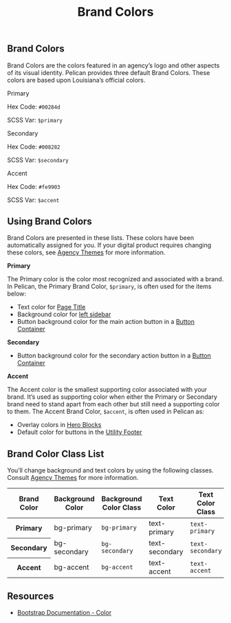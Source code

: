 ﻿---
title: Brand Colors
summary: Pelican uses Brand Colors to help define your own brand.
tags: color
layout: docs/guide
eleventyNavigation:
  key: Brand Colors
  parent: Foundation
  order: 1
  excerpt: Pelican uses Brand Colors to help define your own brand.
  img: /img/illustrations/illus-brand-colors.svg
---
## Brand Colors

Brand Colors are the colors featured in an agency’s logo and other aspects of its visual identity. Pelican provides three default Brand Colors. These colors are based upon Louisiana’s official colors.

<div class="row mb-5">
  <div class="col-md-6 col-xl-4">
    <div class="card border-0">
      <div class="bg-primary rounded-top pd-color-block"></div>
      <div class="card-body">
        <p class="mb-0 fw-bold">Primary</p>
        <p class="mb-0">Hex Code: <code>#00284d</code></p>
        <p class="mb-0">SCSS Var: <code>$primary</code></p>
      </div>
    </div>
  </div>
  <div class="col-md-6 col-xl-4">
    <div class="card border-0">
      <div class="bg-secondary rounded-top pd-color-block"></div>
      <div class="card-body">
        <p class="mb-0 fw-bold">Secondary</p>
        <p class="mb-0">Hex Code: <code>#008282</code></p>
        <p class="mb-0">SCSS Var: <code>$secondary</code></p>
      </div>
    </div>
  </div>
  <div class="col-md-6 col-xl-4">
    <div class="card border-0">
      <div class="bg-accent rounded-top pd-color-block"></div>
      <div class="card-body">
        <p class="mb-0 fw-bold">Accent</p>
        <p class="mb-0">Hex Code: <code>#fe9903</code></p>
        <p class="mb-0">SCSS Var: <code>$accent</code></p>
      </div>
    </div>
  </div>
</div>

## Using Brand Colors

Brand Colors are presented in these lists. These colors have been automatically assigned for you. If your digital product requires changing these colors, see [Agency Themes](/foundation/agency-theming/) for more information.

**Primary**

The Primary color is the color most recognized and associated with a brand. In Pelican, the Primary Brand Color, `$primary`, is often used for the items below:

- Text color for [Page Title](/components/page-title/)
- Background color for [left sidebar](/components/app-screen/)
- Button background color for the main action button in a [Button Container](/components/button-container/)

**Secondary**

- Button background color for the secondary action button in a [Button Container](/components/button-container/)

**Accent**

The Accent color is the smallest supporting color associated with your brand. It’s used as supporting color when either the Primary or Secondary brand need to stand apart from each other but still need a supporting color to them. The Accent Brand Color, `$accent`, is often used in Pelican as:

- Overlay colors in [Hero Blocks](/hero-blocks/)
- Default color for buttons in the [Utility Footer](/components/footer/)

## Brand Color Class List

You’ll change background and text colors by using the following classes. Consult [Agency Themes](/foundation/agency-theming/) for more information.

<div class="table-responsive">
  <table class="table mb-5">
    <thead>
      <tr>
        <th scope="col" id="brand-color">Brand Color</th>
        <th scope="col" id="background-color">Background Color</th>
        <th scope="col" id="background-color-class">Background Color Class</th></th>
        <th scope="col" id="text-color">Text Color</th>
        <th scope="col" id="text-color-class">Text Color Class</th></th>
      </tr>
    </thead>
      <tbody>
        <tr>
          <th scope="row" id="Primary">Primary</th>
          <td headers="primary background-color"><span class="h5"><span class="badge badge-primary">bg-primary</span></span></td>
          <td headers="primary background-color-class"><code>bg-primary</code></td>
          <td headers="primary text-color"><span class="h5"><span class="badge text-primary">text-primary</span></span></td>
          <td headers="primary text-color-class"><code>text-primary</code></td>
        </tr>
        <tr>
          <th scope="row" id="Secondary">Secondary</th>
          <td headers="secondary background-color"><span class="h5"><span class="badge badge-secondary">bg-secondary</span></span></td>
          <td headers="secondary background-color-class"><code>bg-secondary</code></td>
          <td headers="secondary text-color"><span class="h5"><span class="badge text-secondary">text-secondary</span></span></td>
          <td headers="secondary text-color-class"><code>text-secondary</code></td>
        </tr>
        <tr>
          <th scope="row" id="Accent">Accent</th>
          <td headers="accent background-color"><span class="h5"><span class="badge badge-accent">bg-accent</span></span></td>
          <td headers="accent background-color-class"><code>bg-accent</code></td>
          <td headers="accent text-color"><span class="h5"><span class="badge text-accent">text-accent</span></span></td>
          <td headers="accent text-color-class"><code>text-accent</code></td>
        </tr>                   
      </tbody>
  </table>
</div>

## Resources

* <a href="https://getbootstrap.com/docs/5.1/customize/color/" target="_blank">Bootstrap Documentation - Color</a>

